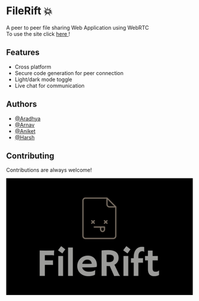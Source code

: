 
# FileRift 💥

A peer to peer file sharing Web Application using WebRTC                   
To use the site click <a href="https://glossE.github.io/FileRift/" target="_blank"> here </a> !

## Features
- Cross platform
- Secure code generation for peer connection
- Light/dark mode toggle
- Live chat for communication




## Authors

- [@Aradhya](https://github.com/aradhyabob)
- [@Arnav](https://github.com/0Arnav0)
- [@Aniket](https://github.com/aniketmurkutkar)
- [@Harsh](https://github.com/glossE)


## Contributing

Contributions are always welcome!



![Logo](./assets/logo/logos.png)

